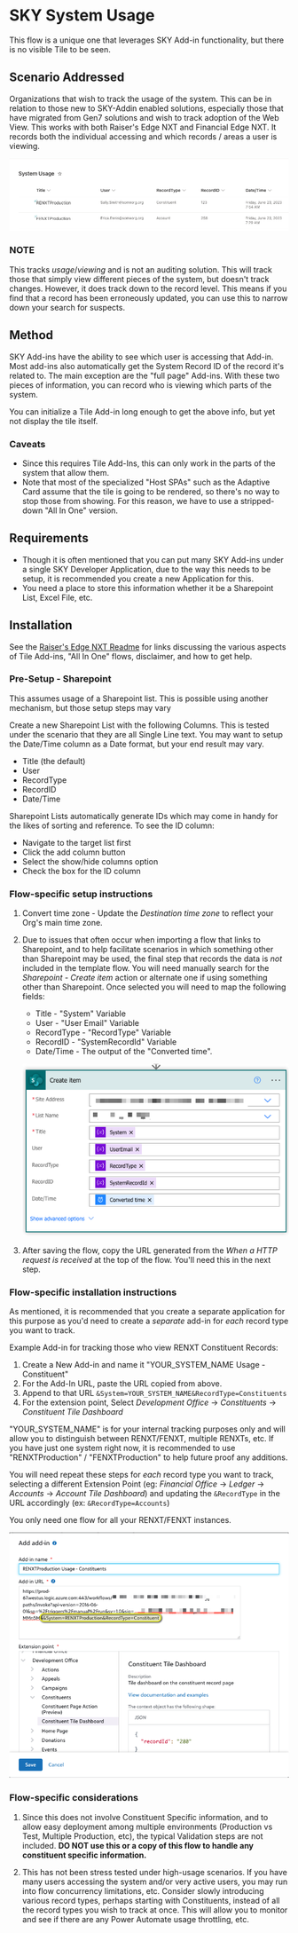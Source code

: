 # SKY System Usage

This flow is a unique one that leverages SKY Add-in functionality, but there is no visible Tile to be seen. 

## Scenario Addressed
Organizations that wish to track the usage of the system.  This can be in relation to those new to SKY-Addin enabled solutions, especially those that have migrated from Gen7 solutions and wish to track adoption of the Web View. This works with both Raiser's Edge NXT and Financial Edge NXT. It records both the individual accessing and which records / areas a user is viewing.

![./SystemUsage.png](./SystemUsage.png)

### NOTE
This tracks _usage_/_viewing_ and is not an auditing solution.  This will track those that simply view different pieces of the system, but doesn't track changes.  However, it does track down to the record level.  This  means if you find that a record has been erroneously updated, you can use this to narrow down your search for suspects. 

## Method
SKY Add-ins have the ability to see which user is accessing that Add-in.  Most add-ins also automatically get the System Record ID of the record it's related to. The main exception are the "full page" Add-ins.  With these two pieces of information, you can record who is viewing which parts of the system. 

You can initialize a Tile Add-in long enough to get the above info, but yet not display the tile itself. 

### Caveats
* Since this requires Tile Add-Ins, this can only work in the parts of the system that allow them.  
* Note that most of the specialized "Host SPAs" such as the Adaptive Card assume that the tile is going to be rendered, so there's no way to stop those from showing.  For this reason, we have to use a stripped-down "All In One" version.  

## Requirements
* Though it is often mentioned that you can put many SKY Add-ins under a single SKY Developer Application, due to the way this needs to be setup, it is recommended you create a new Application for this.
* You need a place to store this information whether it be a Sharepoint List, Excel File, etc.  

## Installation
See the [Raiser's Edge NXT Readme](../README.md) for links discussing the various aspects of Tile Add-ins, "All In One" flows, disclaimer, and how to get help. 

### Pre-Setup - Sharepoint
This assumes usage of a Sharepoint list.  This is possible using another mechanism, but those setup steps may vary

Create a new Sharepoint List with the following Columns.  This is tested under the scenario that they are all Single Line text.  You may want to setup the Date/Time column as a Date format, but your end result may vary.  
* Title (the default)
* User
* RecordType
* RecordID
* Date/Time

Sharepoint Lists automatically generate IDs which may come in handy for the likes of sorting and reference.  To see the ID column:

* Navigate to the target list first
* Click the add column button
* Select the show/hide columns option
* Check the box for the ID column

### Flow-specific setup instructions
1. Convert time zone - Update the _Destination time zone_ to reflect your Org's main time zone. 
2. Due to issues that often occur when importing a flow that links to Sharepoint, and to help facilitate scenarios in which something other than Sharepoint may be used, the final step that records the data is _not_ included in the template flow.  You will need manually search for the _Sharepoint - Create item_ action or alternate one if using something other than Sharepoint. Once selected you will need to map the following fields:
   * Title - "System" Variable
   * User - "User Email" Variable
   * RecordType - "RecordType" Variable
   * RecordID - "SystemRecordId" Variable
   * Date/Time - The output of the "Converted time".

   ![./ExampleSharepointCreateItem.png](./ExampleSharepointCreateItem.png)

3. After saving the flow, copy the URL generated from the _When a HTTP request is received_ at the top of the flow. You'll need this in the next step.

### Flow-specific installation instructions
As mentioned, it is recommended that you create a separate application for this purpose as you'd need to create a _separate_ add-in for _each_ record type you want to track. 

Example Add-in for tracking those who view RENXT Constituent Records:
1. Create a New Add-in and name it "YOUR_SYSTEM_NAME Usage - Constituent"
2. For the Add-In URL, paste the URL copied from above.
3. Append to that URL `&System=YOUR_SYSTEM_NAME&RecordType=Constituents`
4. For the extension point, Select _Development Office_ -> _Constituents_ -> _Constituent Tile Dashboard_ 

"YOUR_SYSTEM_NAME" is for your internal tracking purposes only and will allow you to distinguish between RENXT/FENXT, multiple RENXTs, etc.  If you have just one system right now, it is recommended to use "RENXTProduction" / "FENXTProduction" to help future proof any additions.  

You will need repeat these steps for _each_ record type you want to track, selecting a different Extension Point (eg: _Financial Office_ -> _Ledger_ -> _Accounts_ -> _Account Tile Dashboard_) and updating the `&RecordType` in the URL accordingly (ex: `&RecordType=Accounts`)

You only need one flow for all your RENXT/FENXT instances. 

![./ExampleAddIn.png](./ExampleAddIn.png)



### Flow-specific considerations
1. Since this does not involve Constituent Specific information, and to allow easy deployment among multiple environments (Production vs Test, Multiple Production, etc), the typical Validation steps are not included.  **DO NOT use this or a copy of this flow to handle any constituent specific information.**

2. This has not been stress tested under high-usage scenarios.  If you have many users accessing the system and/or very active users, you may run into flow concurrency limitations, etc.  Consider slowly introducing various record types, perhaps starting with Constituents, instead of all the record types you wish to track at once.  This will allow you to monitor and see if there are any Power Automate usage throttling, etc. 
